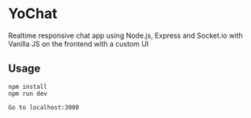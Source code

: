 # YoChat
Realtime responsive chat app using Node.js, Express and Socket.io with Vanilla JS on the frontend with a custom UI

## Usage
```
npm install
npm run dev

Go to localhost:3000
```


